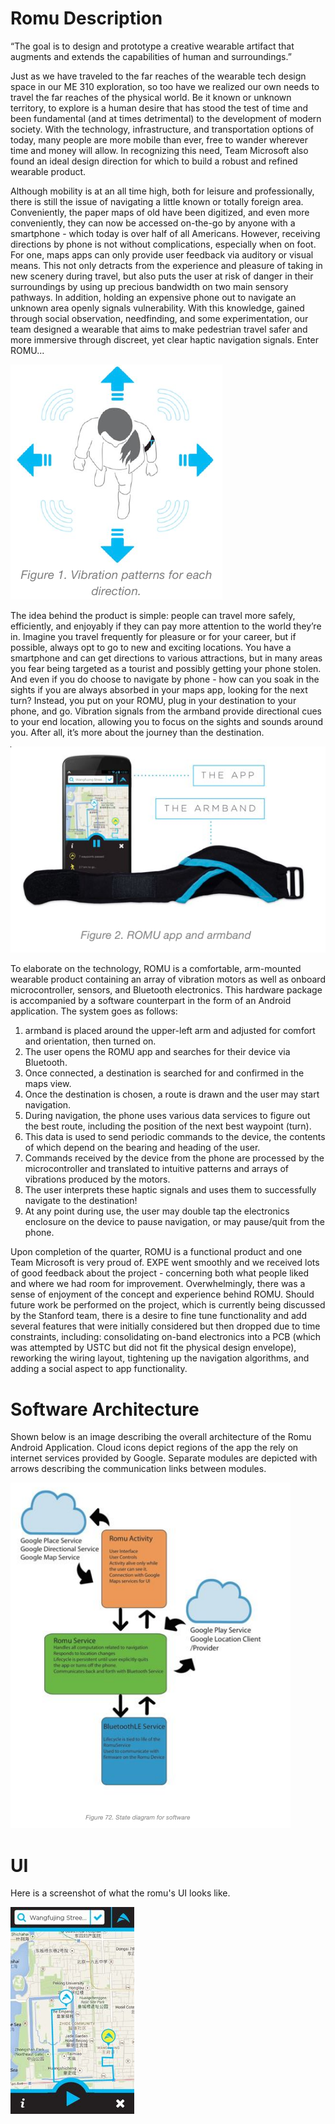 # Romu Description

“The goal is to design and prototype a creative wearable artifact that augments
and extends the capabilities of human and surroundings.”

Just as we have traveled to the far reaches of the wearable tech design space in
our ME 310 exploration, so too have we realized our own needs to travel the far
reaches of the physical world. Be it known or unknown territory, to explore is a
human desire that has stood the test of time and been fundamental (and at times
detrimental) to the development of modern society. With the technology,
infrastructure, and transportation options of today, many people are more mobile
than ever, free to wander wherever time and money will allow. In recognizing
this need, Team Microsoft also found an ideal design direction for which to
build a robust and refined wearable product.

Although mobility is at an all time high, both for leisure and professionally,
there is still the issue of navigating a little known or totally foreign area.
Conveniently, the paper maps of old have been digitized, and even more
conveniently, they can now be accessed on-the-go by anyone with a smartphone -
which today is over half of all Americans. However, receiving directions by
phone is not without complications, especially when on foot. For one, maps apps
can only provide user feedback via auditory or visual means. This not only
detracts from the experience and pleasure of taking in new scenery during
travel, but also puts the user at risk of danger in their surroundings by using
up precious bandwidth on two main sensory pathways. In addition, holding an
expensive phone out to navigate an unknown area openly signals vulnerability.
With this knowledge, gained through social observation, needfinding, and some
experimentation, our team designed a wearable that aims to make pedestrian
travel safer and more immersive through discreet, yet clear haptic navigation
signals. Enter ROMU...

![vibration pattern](./img/vibration_pattern.png)

The idea behind the product is simple: people can travel more safely,
efficiently, and enjoyably if they can pay more attention to the world they’re
in. Imagine you travel frequently for pleasure or for your career, but if
possible, always opt to go to new and exciting locations. You have a smartphone
and can get directions to various attractions, but in many areas you fear being
targeted as a tourist and possibly getting your phone stolen. And even if you do
choose to navigate by phone - how can you soak in the sights if you are always
absorbed in your maps app, looking for the next turn? Instead, you put on your
ROMU, plug in your destination to your phone, and go. Vibration signals from the
armband provide directional cues to your end location, allowing you to focus on
the sights and sounds around you. After all, it’s more about the journey than
the destination.

![romu system](./img/romu_system.png)

To elaborate on the technology, ROMU is a comfortable, arm-mounted wearable
product containing an array of vibration motors as well as onboard
microcontroller, sensors, and Bluetooth electronics. This hardware package is
accompanied by a software counterpart in the form of an Android application. The
system goes as follows:

1. armband is placed around the upper-left arm and adjusted for comfort and
   orientation, then turned on.
2. The user opens the ROMU app and searches for their device via Bluetooth.
3. Once connected, a destination is searched for and confirmed in the maps view.
4. Once the destination is chosen, a route is drawn and the user may start
   navigation.
5. During navigation, the phone uses various data services to figure out the
   best route, including the position of the next best waypoint (turn).
6. This data is used to send periodic commands to the device, the contents of
   which depend on the bearing and heading of the user.
7. Commands received by the device from the phone are processed by the
   microcontroller and translated to intuitive patterns and arrays of vibrations
   produced by the motors.
8. The user interprets these haptic signals and uses them to successfully
   navigate to the destination!
9. At any point during use, the user may double tap the electronics enclosure on
   the device to pause navigation, or may pause/quit from the phone.

Upon completion of the quarter, ROMU is a functional product and one Team
Microsoft is very proud of. EXPE went smoothly and we received lots of good
feedback about the project - concerning both what people liked and where we had
room for improvement. Overwhelmingly, there was a sense of enjoyment of the
concept and experience behind ROMU. Should future work be performed on the
project, which is currently being discussed by the Stanford team, there is a
desire to fine tune functionality and add several features that were initially
considered but then dropped due to time constraints, including: consolidating
on-band electronics into a PCB (which was attempted by USTC but did not fit the
physical design envelope), reworking the wiring layout, tightening up the
navigation algorithms, and adding a social aspect to app functionality.

# Software Architecture

Shown below is an image describing the overall architecture of the Romu Android
Application. Cloud icons depict regions of the app the rely on internet services
provided by Google. Separate modules are depicted with arrows describing the
communication links between modules.

![Software Architecture](./img/software_architecture.png)

# UI

Here is a screenshot of what the romu's UI looks like.

![romu UI](./img/romu_ui.png)
